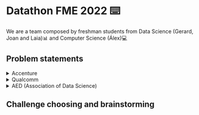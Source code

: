 # Datathon FME 2022 ⌨️


We are a team composed by freshman students from Data Science (Gerard, Joan and Laia)📊 and Computer Science (Álex)💻

## Problem statements

<details>
  <summary>
    Accenture
  </summary>
  👉 This challenge 🔨 presented by the consulting company "accenture" aimed to predict which orders could get to the customer later ⌛ than expected so they could avoid that on a suply chain 📦.
</details>

<details>
  <summary>
    Qualcomm
  </summary>
  
  👉 After a really extense talk about Qualcomm's operations and fields of research, the presented problem.  <br />
  
  The problem was related to pin connection management and routes 🛤️. They explained how processors worked and how routes affed the consumption of the processors. The optimization of those routes adding a bus of signals instead of only one signal would make the trick, but we should know how to connect them in the most efficient way.
  
  We could not find this challenge appropiete for us since it was too technical to the few time we had (32 hours) although it was quite interesting.
</details>

<details>
  <summary>
    AED (Association of Data Science)
  </summary>
  👉 The challenge propossed by AED aimed to help our seniors 👴 in their daily life such as lonelyness, digital education, staying active...
  The datasets given were open access and they also allowed us to use many other different sources of data if we wanted to
</details>

## Challenge choosing and brainstorming

